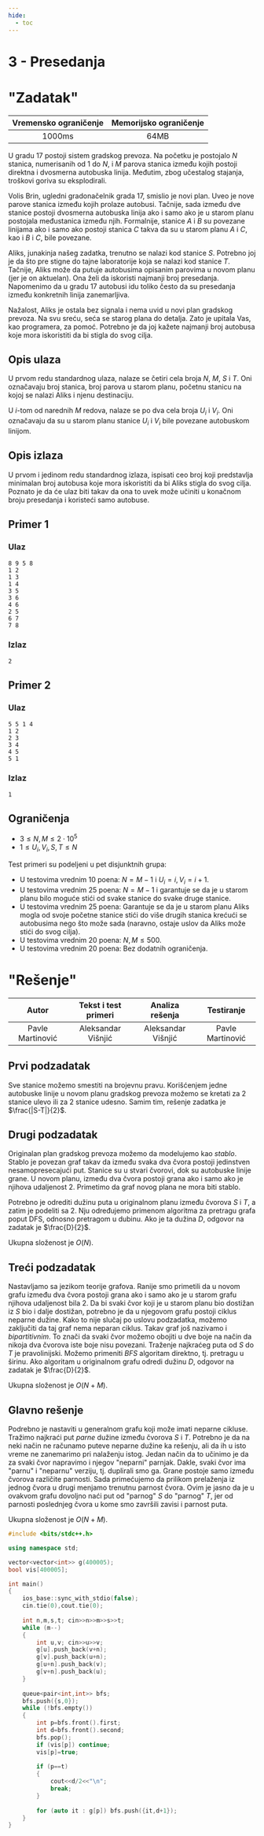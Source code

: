 ```yaml
---
hide:
  - toc
---
```


# 3 - Presedanja

#  "Zadatak"

| Vremensko ograničenje | Memorijsko ograničenje |
|:-:|:-:|
| 1000ms | 64MB |

U gradu $17$ postoji sistem gradskog prevoza. Na početku je postojalo $N$ stanica, numerisanih od $1$ do $N$, i $M$ parova stanica između kojih postoji direktna i dvosmerna autobuska linija. Međutim, zbog učestalog stajanja, troškovi goriva su eksplodirali.



Volis Brin, ugledni gradonačelnik grada $17$, smislio je novi plan. Uveo je nove parove stanica između kojih prolaze autobusi. Tačnije, sada između dve stanice postoji dvosmerna autobuska linija ako i samo ako je u starom planu postojala međustanica između njih. Formalnije, stanice $A$ i $B$ su povezane linijama ako i samo ako postoji stanica $C$ takva da su u starom planu $A$ i $C$, kao i $B$ i $C$, bile povezane.



Aliks, junakinja našeg zadatka, trenutno se nalazi kod stanice $S$. Potrebno joj je da što pre stigne do tajne laboratorije koja se nalazi kod stanice $T$. Tačnije, Aliks može da putuje autobusima opisanim parovima u novom planu (jer je on aktuelan). Ona želi da iskoristi najmanji broj presedanja. Napomenimo da u gradu $17$ autobusi idu toliko često da su presedanja između konkretnih linija zanemarljiva.



Nažalost, Aliks je ostala bez signala i nema uvid u novi plan gradskog prevoza. Na svu sreću, seća se starog plana do detalja. Zato je upitala Vas, kao programera, za pomoć. Potrebno je da joj kažete najmanji broj autobusa koje mora iskoristiti da bi stigla do svog cilja.



## Opis ulaza



U prvom redu standardnog ulaza, nalaze se četiri cela broja $N$, $M$, $S$ i $T$. Oni označavaju broj stanica, broj parova u starom planu, početnu stanicu na kojoj se nalazi Aliks i njenu destinaciju.



U $i$-tom od narednih $M$ redova, nalaze se po dva cela broja $U_i$ i $V_i$. Oni označavaju da su u starom planu stanice $U_i$ i $V_i$ bile povezane autobuskom linijom.



## Opis izlaza



U prvom i jedinom redu standardnog izlaza, ispisati ceo broj koji predstavlja minimalan broj autobusa koje mora iskoristiti da bi Aliks stigla do svog cilja. Poznato je da će ulaz biti takav da ona to uvek može učiniti u konačnom broju presedanja i koristeći samo autobuse.



## Primer 1


### Ulaz

```
8 9 5 8
1 2
1 3
1 4
3 5
3 6
4 6
2 5
6 7
7 8
```

### Izlaz

```
2
```

## Primer 2

### Ulaz

```
5 5 1 4
1 2
2 3
3 4
4 5
5 1
```

### Izlaz

```
1
```

## Ograničenja



* $3 \leq N,M \leq 2\cdot 10^5$
* $1 \leq U_i, V_i, S,T \leq N$



Test primeri su podeljeni u pet disjunktnih grupa:



* U testovima vrednim 10 poena: $N=M-1$ i $U_i = i, V_i = i+1$.
* U testovima vrednim 25 poena: $N=M-1$ i garantuje se da je u starom planu bilo moguće stići od svake stanice do svake druge stanice.
* U testovima vrednim 25 poena: Garantuje se da je u starom planu Aliks mogla od svoje početne stanice stići do više drugih stanica krećući se autobusima nego što može sada (naravno, ostaje uslov da Aliks može stići do svog cilja).
* U testovima vrednim 20 poena: $N,M \leq 500$.
* U testovima vrednim 20 poena: Bez dodatnih ograničenja.

#  "Rešenje"

| Autor | Tekst i test primeri | Analiza rеšenja | Testiranje |
|:-:|:-:|:-:|:-:|
| Pavle Martinović | Aleksandar Višnjić | Aleksandar Višnjić | Pavle Martinović |

## Prvi podzadatak
Sve stanice možemo smestiti na brojevnu pravu. Korišćenjem jedne autobuske linije u novom planu gradskog prevoza možemo se kretati za $2$ stanice ulevo ili za $2$ stanice udesno. Samim tim, rešenje zadatka je $\frac{|S-T|}{2}$.

## Drugi podzadatak
Originalan plan gradskog prevoza možemo da modelujemo kao *stablo*. Stablo je povezan graf takav da između svaka dva čvora postoji jedinstven nesamopresecajući put. Stanice su u stvari čvorovi, dok su autobuske linije grane. U novom planu, između dva čvora postoji grana ako i samo ako je njihova udaljenost $2$. Primetimo da graf novog plana ne mora biti stablo. 

Potrebno je odrediti dužinu puta u originalnom planu između čvorova $S$ i $T$, a zatim je podeliti sa $2$. Nju određujemo primenom algoritma za pretragu grafa poput DFS, odnosno pretragom u dubinu. Ako je ta dužina $D$, odgovor na zadatak je $\frac{D}{2}$.

Ukupna složenost je $O(N)$.

## Treći podzadatak
Nastavljamo sa jezikom teorije grafova. Ranije smo primetili da u novom grafu između dva čvora postoji grana ako i samo ako je u starom grafu njihova udaljenost bila $2$. Da bi svaki čvor koji je u starom planu bio dostižan iz $S$ bio i dalje dostižan, potrebno je da u njegovom grafu postoji ciklus neparne dužine. Kako to nije slučaj po uslovu podzadatka, možemo zaključiti da taj graf nema neparan ciklus. Takav graf još nazivamo i *bipartitivnim*. To znači da svaki čvor možemo obojiti u dve boje na način da nikoja dva čvorova iste boje nisu povezani. Traženje najkraćeg puta od $S$ do $T$ je pravolinijski. Možemo primeniti $BFS$ algoritam direktno, tj. pretragu u širinu. Ako algoritam u originalnom grafu odredi dužinu $D$, odgovor na zadatak je $\frac{D}{2}$.

Ukupna složenost je $O(N+M)$.

## Glavno rešenje
Podrebno je nastaviti u generalnom grafu koji može imati neparne cikluse. Tražimo najkraći put *parne* dužine između čvorova $S$ i $T$. Potrebno je da na neki način ne računamo puteve neparne dužine ka rešenju, ali da ih u isto vreme ne zanemarimo pri nalaženju istog. Jedan način da to učinimo je da za svaki čvor napravimo i njegov "neparni" parnjak. Dakle, svaki čvor ima "parnu" i "neparnu" verziju, tj. duplirali smo ga. Grane postoje samo između čvorova različite parnosti. Sada primećujemo da prilikom prelaženja iz jednog čvora u drugi menjamo trenutnu parnost čvora. Ovim je jasno da je u ovakvom grafu dovoljno naći put od "parnog" $S$ do "parnog" $T$, jer od parnosti poslednjeg čvora u kome smo završili zavisi i parnost puta.

Ukupna složenost je $O(N+M)$.

``` cpp title="03_presedanja.cpp" linenums="1"
#include <bits/stdc++.h>

using namespace std;

vector<vector<int>> g(400005);
bool vis[400005];

int main()
{
    ios_base::sync_with_stdio(false);
    cin.tie(0),cout.tie(0);
    
    int n,m,s,t; cin>>n>>m>>s>>t;
    while (m--)
    {
        int u,v; cin>>u>>v;
        g[u].push_back(v+n);
        g[v].push_back(u+n);
        g[u+n].push_back(v);
        g[v+n].push_back(u);
    }
    
    queue<pair<int,int>> bfs;
    bfs.push({s,0});
    while (!bfs.empty())
    {
        int p=bfs.front().first;
        int d=bfs.front().second;
        bfs.pop();
        if (vis[p]) continue;
        vis[p]=true;
        
        if (p==t)
        {
            cout<<d/2<<"\n";
            break;
        }
        
        for (auto it : g[p]) bfs.push({it,d+1});
    }
}
```
